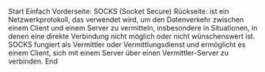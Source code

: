 Start
Einfach
Vorderseite: SOCKS (Socket Secure)
Rückseite: ist ein Netzwerkprotokoll, das verwendet wird, um den Datenverkehr zwischen einem Client und einem Server zu vermitteln, insbesondere in Situationen, in denen eine direkte Verbindung nicht möglich oder nicht wünschenswert ist. SOCKS fungiert als Vermittler oder Vermittlungsdienst und ermöglicht es einem Client, sich mit einem Server über einen Vermittler-Server zu verbinden.
End